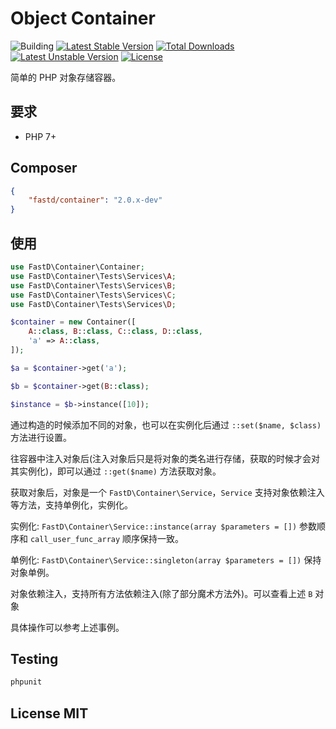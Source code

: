 # Object Container

![Building](https://api.travis-ci.org/JanHuang/container.svg?branch=master)
[![Latest Stable Version](https://poser.pugx.org/fastd/container/v/stable)](https://packagist.org/packages/fastd/container) [![Total Downloads](https://poser.pugx.org/fastd/container/downloads)](https://packagist.org/packages/fastd/container) [![Latest Unstable Version](https://poser.pugx.org/fastd/container/v/unstable)](https://packagist.org/packages/fastd/container) [![License](https://poser.pugx.org/fastd/container/license)](https://packagist.org/packages/fastd/container)

简单的 PHP 对象存储容器。

## 要求

* PHP 7+

## Composer 

```json
{
    "fastd/container": "2.0.x-dev"
}
```

## 使用

```php
use FastD\Container\Container;
use FastD\Container\Tests\Services\A;
use FastD\Container\Tests\Services\B;
use FastD\Container\Tests\Services\C;
use FastD\Container\Tests\Services\D;

$container = new Container([
    A::class, B::class, C::class, D::class,
    'a' => A::class,
]);

$a = $container->get('a');

$b = $container->get(B::class);

$instance = $b->instance([10]);
```

通过构造的时候添加不同的对象，也可以在实例化后通过 `::set($name, $class)` 方法进行设置。

往容器中注入对象后(注入对象后只是将对象的类名进行存储，获取的时候才会对其实例化)，即可以通过 `::get($name)` 方法获取对象。

获取对象后，对象是一个 `FastD\Container\Service`，`Service` 支持对象依赖注入等方法，支持单例化，实例化。

实例化: `FastD\Container\Service::instance(array $parameters = [])` 参数顺序和 `call_user_func_array` 顺序保持一致。

单例化: `FastD\Container\Service::singleton(array $parameters = [])` 保持对象单例。

对象依赖注入，支持所有方法依赖注入(除了部分魔术方法外)。可以查看上述 `B` 对象

具体操作可以参考上述事例。

## Testing

```php
phpunit
```

## License MIT


